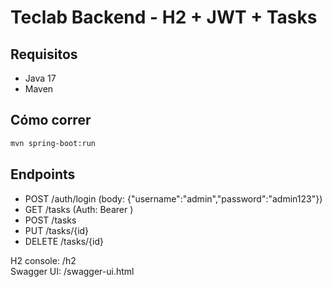 # Teclab Backend - H2 + JWT + Tasks

## Requisitos
- Java 17
- Maven

## Cómo correr
```bash
mvn spring-boot:run
```

## Endpoints
- POST /auth/login  (body: {"username":"admin","password":"admin123"})
- GET /tasks  (Auth: Bearer <token>)
- POST /tasks
- PUT /tasks/{id}
- DELETE /tasks/{id}

H2 console: /h2  
Swagger UI: /swagger-ui.html
